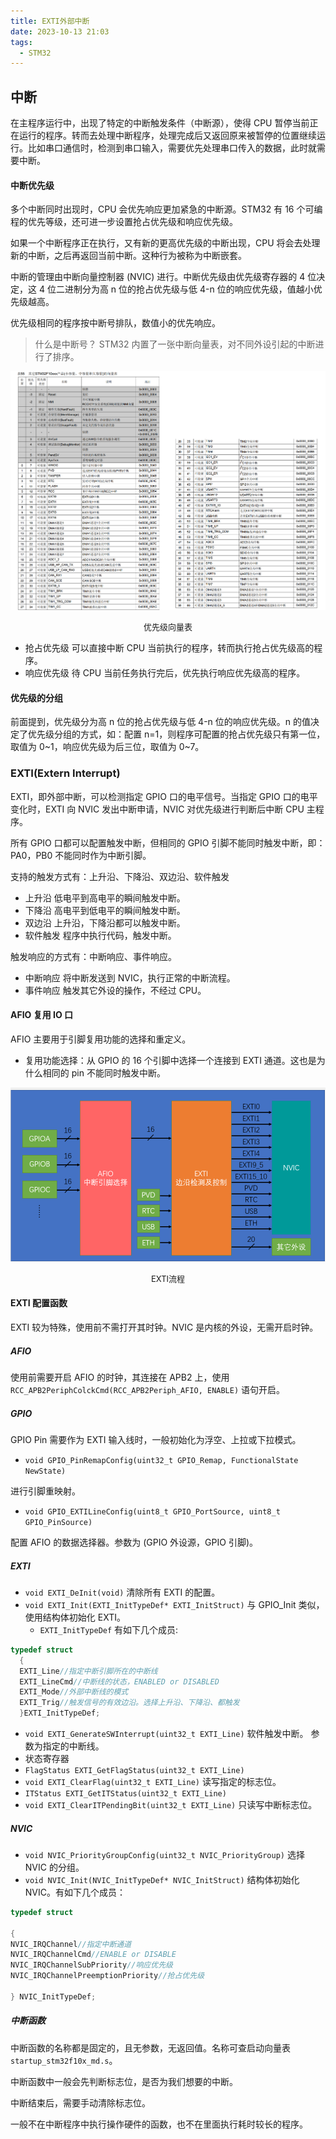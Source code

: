```yaml
---
title: EXTI外部中断
date: 2023-10-13 21:03
tags:
  - STM32
---
```


## 中断

在主程序运行中，出现了特定的中断触发条件（中断源），使得 CPU 暂停当前正在运行的程序。转而去处理中断程序，处理完成后又返回原来被暂停的位置继续运行。比如串口通信时，检测到串口输入，需要优先处理串口传入的数据，此时就需要中断。

#### 中断优先级

多个中断同时出现时，CPU 会优先响应更加紧急的中断源。STM32 有 16 个可编程的优先等级，还可进一步设置抢占优先级和响应优先级。

如果一个中断程序正在执行，又有新的更高优先级的中断出现，CPU 将会去处理新的中断，之后再返回当前中断。这种行为被称为中断嵌套。

中断的管理由中断向量控制器 (NVIC) 进行。中断优先级由优先级寄存器的 4 位决定，这 4 位二进制分为高 n 位的抢占优先级与低 4-n 位的响应优先级，值越小优先级越高。

优先级相同的程序按中断号排队，数值小的优先响应。

> 什么是中断号？
> STM32 内置了一张中断向量表，对不同外设引起的中断进行了排序。

![优先级](table.png)

<p style="font-size: 13px" align = "center">优先级向量表</p>

- 抢占优先级
 可以直接中断 CPU 当前执行的程序，转而执行抢占优先级高的程序。
- 响应优先级
 待 CPU 当前任务执行完后，优先执行响应优先级高的程序。

#### 优先级的分组

前面提到，优先级分为高 n 位的抢占优先级与低 4-n 位的响应优先级。n 的值决定了优先级分组的方式，如：配置 n=1，则程序可配置的抢占优先级只有第一位，取值为 0~1，响应优先级为后三位，取值为 0~7。

### EXTI(Extern Interrupt)

EXTI，即外部中断，可以检测指定 GPIO 口的电平信号。当指定 GPIO 口的电平变化时，EXTI 向 NVIC 发出中断申请，NVIC 对优先级进行判断后中断 CPU 主程序。

所有 GPIO 口都可以配置触发中断，但相同的 GPIO 引脚不能同时触发中断，即：PA0，PB0 不能同时作为中断引脚。

支持的触发方式有：上升沿、下降沿、双边沿、软件触发

- 上升沿
    低电平到高电平的瞬间触发中断。
- 下降沿
    高电平到低电平的瞬间触发中断。
- 双边沿
    上升沿，下降沿都可以触发中断。
- 软件触发
    程序中执行代码，触发中断。

触发响应的方式有：中断响应、事件响应。

- 中断响应
    将中断发送到 NVIC，执行正常的中断流程。
- 事件响应
    触发其它外设的操作，不经过 CPU。

#### AFIO 复用 IO 口

AFIO 主要用于引脚复用功能的选择和重定义。

- 复用功能选择：从 GPIO 的 16 个引脚中选择一个连接到 EXTI 通道。这也是为什么相同的 pin 不能同时触发中断。

![EXTI](./EXTI.png)

<p style="font-size: 13px" align = "center">EXTI流程</p>

#### EXTI 配置函数

EXTI 较为特殊，使用前不需打开其时钟。NVIC 是内核的外设，无需开启时钟。

##### AFIO

使用前需要开启 AFIO 的时钟，其连接在 APB2 上，使用 `RCC_APB2PeriphColckCmd(RCC_APB2Periph_AFIO, ENABLE)` 语句开启。

##### GPIO

GPIO Pin 需要作为 EXTI 输入线时，一般初始化为浮空、上拉或下拉模式。

- `void GPIO_PinRemapConfig(uint32_t GPIO_Remap, FunctionalState NewState)`

 进行引脚重映射。

- `void GPIO_EXTILineConfig(uint8_t GPIO_PortSource, uint8_t GPIO_PinSource)`

 配置 AFIO 的数据选择器。参数为 (GPIO 外设源，GPIO 引脚)。

##### EXTI

- `void EXTI_DeInit(void)`
  清除所有 EXTI 的配置。
- `void EXTI_Init(EXTI_InitTypeDef* EXTI_InitStruct)`
  与 GPIO_Init 类似，使用结构体初始化 EXTI。
  - `EXTI_InitTypeDef`
  有如下几个成员:

```C
typedef struct
  {
  EXTI_Line//指定中断引脚所在的中断线
  EXTI_LineCmd//中断线的状态，ENABLED or DISABLED
  EXTI_Mode//外部中断线的模式
  EXTI_Trig//触发信号的有效边沿。选择上升沿、下降沿、都触发
  }EXTI_InitTypeDef;
```

- `void EXTI_GenerateSWInterrupt(uint32_t EXTI_Line)`
  软件触发中断。 参数为指定的中断线。
- 状态寄存器
- `FlagStatus EXTI_GetFlagStatus(uint32_t EXTI_Line)`
- `void EXTI_ClearFlag(uint32_t EXTI_Line)`
  读写指定的标志位。
- `ITStatus EXTI_GetITStatus(uint32_t EXTI_Line)`
- `void EXTI_ClearITPendingBit(uint32_t EXTI_Line)`
  只读写中断标志位。

##### NVIC

- `void NVIC_PriorityGroupConfig(uint32_t NVIC_PriorityGroup)`
选择 NVIC 的分组。
- `void NVIC_Init(NVIC_InitTypeDef* NVIC_InitStruct)`
结构体初始化 NVIC。有如下几个成员：

```C
typedef struct

{
NVIC_IRQChannel//指定中断通道
NVIC_IRQChannelCmd//ENABLE or DISABLE
NVIC_IRQChannelSubPriority//响应优先级
NVIC_IRQChannelPreemptionPriority//抢占优先级

} NVIC_InitTypeDef;
```

##### 中断函数

中断函数的名称都是固定的，且无参数，无返回值。名称可查启动向量表 `startup_stm32f10x_md.s`。

中断函数中一般会先判断标志位，是否为我们想要的中断。

中断结束后，需要手动清除标志位。

一般不在中断程序中执行操作硬件的函数，也不在里面执行耗时较长的程序。
